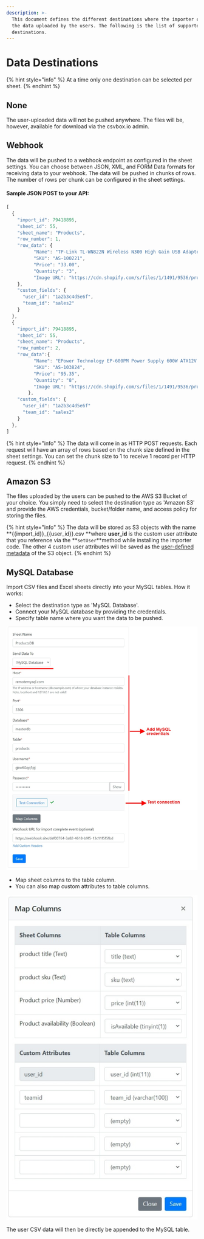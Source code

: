 ```yaml
---
description: >-
  This document defines the different destinations where the importer can push
  the data uploaded by the users. The following is the list of supported
  destinations.
---
```


# Data Destinations

{% hint style="info" %}
At a time only one destination can be selected per sheet.
{% endhint %}

## None

The user-uploaded data will not be pushed anywhere. The files will be, however, available for download via the csvbox.io admin.

## Webhook

The data will be pushed to a webhook endpoint as configured in the sheet settings. You can choose between JSON, XML, and FORM Data formats for receiving data to your webhook. The data will be pushed in chunks of rows. The number of rows per chunk can be configured in the sheet settings.

#### Sample JSON POST to your API:

```javascript
[
  {
    "import_id": 79418895,
    "sheet_id": 55,
    "sheet_name": "Products",
    "row_number": 1,
    "row_data": {
          "Name": "TP-Link TL-WN822N Wireless N300 High Gain USB Adapter",
          "SKU": "AS-100221",
          "Price": "33.00",
          "Quantity": "3",
          "Image URL": "https://cdn.shopify.com/s/files/1/1491/9536/products/31jJOj1DS5L_070b4893-b7af-482f-8a15-d40f5e06760d.jpg?v=1521803806"
    },
    "custom_fields": {
      "user_id": "1a2b3c4d5e6f",
      "team_id": "sales2"
    }
  },
  {
    "import_id": 79418895,
    "sheet_id": 55,
    "sheet_name": "Products",
    "row_number": 2,
    "row_data":{
          "Name": "EPower Technology EP-600PM Power Supply 600W ATX12V 2.3 Single 120mm Cooling Fan Bare",
          "SKU": "AS-103824",
          "Price": "95.35",
          "Quantity": "8",
          "Image URL": "https://cdn.shopify.com/s/files/1/1491/9536/products/71pRC5VjF-L_8f840eb9-6a47-407f-999c-490f7814159d.jpg?v=1521803806"
        },
    "custom_fields": {
      "user_id": "1a2b3c4d5e6f"
      "team_id": "sales2"
    }
  },
]
```

{% hint style="info" %}
The data will come in as HTTP POST requests. Each request will have an array of rows based on the chunk size defined in the sheet settings. You can set the chunk size to 1 to receive 1 record per HTTP request.
{% endhint %}

## Amazon S3

The files uploaded by the users can be pushed to the AWS S3 Bucket of your choice. You simply need to select the destination type as 'Amazon S3' and provide the AWS credentials, bucket/folder name, and access policy for storing the files.

{% hint style="info" %}
The data will be stored as S3 objects with the name **{{import_id}}\_{{user_id}}.csv **where **user_id** is the custom user attribute that you reference via the **`setUser`**method while installing the importer code. The other 4 custom user attributes will be saved as the [user-defined metadata](https://docs.aws.amazon.com/AmazonS3/latest/userguide/UsingMetadata.html) of the S3 object.
{% endhint %}

## MySQL Database

Import CSV files and Excel sheets directly into your MySQL tables. How it works:

* Select the destination type as 'MySQL Database'.
* Connect your MySQL database by providing the credentials.
* Specify table name where you want the data to be pushed.

![csv to mysql](../.gitbook/assets/mysql.jpg)

* Map sheet columns to the table column.
* You can also map custom attributes to table columns.

![map sheet to table columns](../.gitbook/assets/map-columns.jpg)

The user CSV data will then be directly be appended to the MySQL table.

